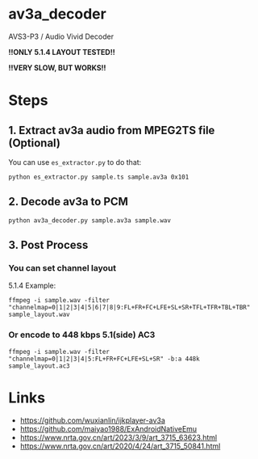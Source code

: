 # av3a_decoder
AVS3-P3 / Audio Vivid Decoder

**!!ONLY 5.1.4 LAYOUT TESTED!!**

**!!VERY SLOW, BUT WORKS!!**

# Steps

## 1. Extract av3a audio from MPEG2TS file (**Optional**)

You can use `es_extractor.py` to do that:
```
python es_extractor.py sample.ts sample.av3a 0x101
```

## 2. Decode av3a to PCM
```
python av3a_decoder.py sample.av3a sample.wav
```

## 3. Post Process
### You can set channel layout
5.1.4 Example:
```
ffmpeg -i sample.wav -filter "channelmap=0|1|2|3|4|5|6|7|8|9:FL+FR+FC+LFE+SL+SR+TFL+TFR+TBL+TBR" sample_layout.wav
```
### Or encode to 448 kbps 5.1(side) AC3
```
ffmpeg -i sample.wav -filter "channelmap=0|1|2|3|4|5:FL+FR+FC+LFE+SL+SR" -b:a 448k sample_layout.ac3
```

# Links
* https://github.com/wuxianlin/ijkplayer-av3a
* https://github.com/maiyao1988/ExAndroidNativeEmu
* https://www.nrta.gov.cn/art/2023/3/9/art_3715_63623.html
* https://www.nrta.gov.cn/art/2020/4/24/art_3715_50841.html